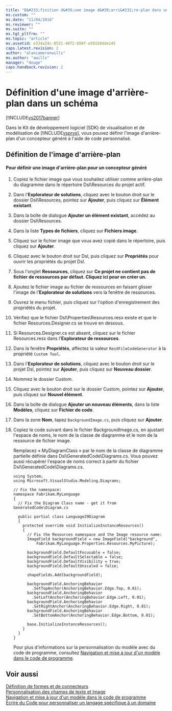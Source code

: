 ```yaml
---
title: "D&#233;finition d&#39;une image d&#39;arri&#232;re-plan dans un sch&#233;ma | Microsoft Docs"
ms.custom: ""
ms.date: "11/04/2016"
ms.reviewer: ""
ms.suite: ""
ms.tgt_pltfrm: ""
ms.topic: "article"
ms.assetid: e334a24c-8521-4072-b50f-e59158dde145
caps.latest.revision: 2
author: "alancameronwills"
ms.author: "awills"
manager: "douge"
caps.handback.revision: 2
---
```

# D&#233;finition d&#39;une image d&#39;arri&#232;re-plan dans un sch&#233;ma
[!INCLUDE[vs2017banner](../code-quality/includes/vs2017banner.md)]

Dans le Kit de développement logiciel \(SDK\) de visualisation et de modélisation de [!INCLUDE[vsprvs](../code-quality/includes/vsprvs_md.md)], vous pouvez définir l'image d'arrière\-plan d'un concepteur généré à l'aide de code personnalisé.  
  
## Définition de l'image d'arrière\-plan  
  
#### Pour définir une image d'arrière\-plan pour un concepteur généré  
  
1.  Copiez le fichier image que vous souhaitez utiliser comme arrière\-plan du diagramme dans le répertoire Dsl\\Resources du projet actif.  
  
2.  Dans l'**Explorateur de solutions**, cliquez avec le bouton droit sur le dossier Dsl\\Resources, pointez sur **Ajouter**, puis cliquez sur **Élément existant**.  
  
3.  Dans la boîte de dialogue **Ajouter un élément existant**, accédez au dossier Dsl\\Resources.  
  
4.  Dans la liste **Types de fichiers**, cliquez sur **Fichiers image**.  
  
5.  Cliquez sur le fichier image que vous avez copié dans le répertoire, puis cliquez sur **Ajouter**.  
  
6.  Cliquez avec le bouton droit sur Dsl, puis cliquez sur **Propriétés** pour ouvrir les propriétés du projet Dsl.  
  
7.  Sous l'onglet **Ressources**, cliquez sur **Ce projet ne contient pas de fichier de ressources par défaut. Cliquez ici pour en créer un.**  
  
8.  Ajoutez le fichier image au fichier de ressources en faisant glisser l'image de l'**Explorateur de solutions** vers la fenêtre de ressources.  
  
9. Ouvrez le menu fichier, puis cliquez sur l'option d'enregistrement des propriétés du projet.  
  
10. Vérifiez que le fichier Dsl\\Properties\\Resources.resx existe et que le fichier Resources.Designer.cs se trouve en dessous.  
  
11. Si Resources.Designer.cs est absent, cliquez sur le fichier Resources.resx dans l'**Explorateur de ressources**.  
  
12. Dans la fenêtre **Propriétés**, affectez la valeur `ResXFileCodeGenerator` à la propriété `Custom Tool`.  
  
13. Dans l'**Explorateur de solutions**, cliquez avec le bouton droit sur le projet Dsl, pointez sur **Ajouter**, puis cliquez sur **Nouveau dossier**.  
  
14. Nommez le dossier Custom.  
  
15. Cliquez avec le bouton droit sur le dossier Custom, pointez sur **Ajouter**, puis cliquez sur **Nouvel élément**.  
  
16. Dans la boîte de dialogue **Ajouter un nouveau éléments**, dans la liste **Modèles**, cliquez sur **Fichier de code**.  
  
17. Dans la zone **Nom**, tapez `BackgroundImage.cs`, puis cliquez sur **Ajouter**.  
  
18. Copiez le code suivant dans le fichier BackgroundImage.cs, en ajustant l'espace de noms, le nom de la classe de diagramme et le nom de la ressource de fichier image.  
  
     Remplacez « MyDiagramClass » par le nom de la classe de diagramme partielle définie dans Dsl\\GeneratedCode\\Diagrams.cs.  Vous pouvez aussi récupérer l'espace de noms correct à partir du fichier Dsl\\GeneratedCode\\Diagrams.cs.  
  
    ```  
    using System;  
    using Microsoft.VisualStudio.Modeling.Diagrams;  
  
    // Fix the namespace:  
    namespace Fabrikam.MyLanguage  
    {  
      // Fix the Diagram Class name - get it from GeneratedCode\Diagram.cs  
  
      public partial class Language29Diagram  
      {  
        protected override void InitializeInstanceResources()  
        {  
          // Fix the Resources namespace and the Image resource name:  
          ImageField backgroundField = new ImageField("background",  
              Fabrikam.MyLanguage.Properties.Resources.MyPicture);  
  
          backgroundField.DefaultFocusable = false;  
          backgroundField.DefaultSelectable = false;  
          backgroundField.DefaultVisibility = true;  
          backgroundField.DefaultUnscaled = false;  
  
          shapeFields.Add(backgroundField);  
  
          backgroundField.AnchoringBehavior  
            .SetTopAnchor(AnchoringBehavior.Edge.Top, 0.01);  
          backgroundField.AnchoringBehavior  
            .SetLeftAnchor(AnchoringBehavior.Edge.Left, 0.01);  
          backgroundField.AnchoringBehavior  
            .SetRightAnchor(AnchoringBehavior.Edge.Right, 0.01);  
          backgroundField.AnchoringBehavior  
            .SetBottomAnchor(AnchoringBehavior.Edge.Bottom, 0.01);  
  
          base.InitializeInstanceResources();  
        }  
      }  
    }  
    ```  
  
     Pour plus d'informations sur la personnalisation du modèle avec du code de programme, consultez [Navigation et mise à jour d'un modèle dans le code de programme](../modeling/navigating-and-updating-a-model-in-program-code.md).  
  
## Voir aussi  
 [Définition de formes et de connecteurs](../modeling/defining-shapes-and-connectors.md)   
 [Personnalisation des champs de texte et Image](../modeling/customizing-text-and-image-fields.md)   
 [Navigation et mise à jour d'un modèle dans le code de programme](../modeling/navigating-and-updating-a-model-in-program-code.md)   
 [Écrire du Code pour personnaliser un langage spécifique à un domaine](../modeling/writing-code-to-customise-a-domain-specific-language.md)